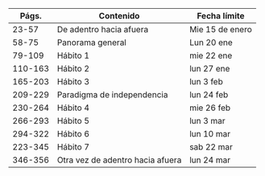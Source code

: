 
| Págs.   | Contenido                        | Fecha límite    |
| ------- | -------------------------------- | --------------- |
| 23-57   | De adentro hacia afuera          | Mie 15 de enero |
| 58-75   | Panorama general                 | Lun 20 ene      |
| 79-109  | Hábito 1                         | mie 22 ene      |
| 110-163 | Hábito 2                         | lun 27 ene      |
| 165-203 | Hábito 3                         | lun 3 feb       |
| 209-229 | Paradigma de independencia       | lun 24 feb      |
| 230-264 | Hábito 4                         | mie 26 feb      |
| 266-293 | Hábito 5                         | lun 3 mar       |
| 294-322 | Hábito 6                         | lun 10 mar      |
| 223-345 | Hábito 7                         | sab 22 mar      |
| 346-356 | Otra vez de adentro hacia afuera | lun 24 mar      |
